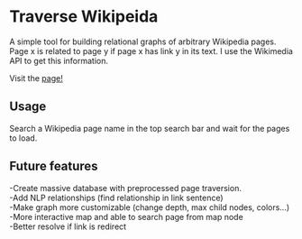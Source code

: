 # Traverse Wikipeida
A simple tool for building relational graphs of arbitrary Wikipedia pages. Page x is related to page y if page x has link y in its text. I use the Wikimedia API to get this information.

Visit the [page!](https://benw10-1.github.io/traverseWikipedia/)
## Usage
Search a Wikipedia page name in the top search bar and wait for the pages to load.

## Future features
-Create massive database with preprocessed page traversion.<br>
-Add NLP relationships (find relationship in link sentence)<br>
-Make graph more customizable (change depth, max child nodes, colors...)<br>
-More interactive map and able to search page from map node<br>
-Better resolve if link is redirect


